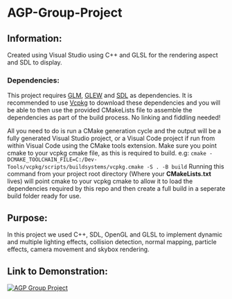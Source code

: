 # AGP-Group-Project

## Information:
Created using Visual Studio using C++ and GLSL for the rendering aspect and SDL to display.

### Dependencies:
This project requires [GLM](https://glm.g-truc.net/0.9.9/index.html), [GLEW](http://glew.sourceforge.net/) and [SDL](https://www.libsdl.org/download-2.0.php) as dependencies. It is recommended to use [Vcpkg](https://vcpkg.io/en/index.html) to download these dependencies and you will be able to then use the provided CMakeLists file to assemble the dependencies as part of the build process. No linking and fiddling needed!

All you need to do is run a CMake generation cycle and the output will be a fully generated Visual Studio project, or a Visual Code project if run from within Visual Code using the CMake tools extension. Make sure you point cmake to your vcpkg cmake file, as this is required to build. e.g:
`cmake -DCMAKE_TOOLCHAIN_FILE=C:/Dev-Tools/vcpkg/scripts/buildsystems/vcpkg.cmake -S . -B build`
Running this command from your project root directory (Where your **CMakeLists.txt** lives) will point cmake to your vcpkg cmake to allow it to load the dependencies required by this repo and then create a full build in a seperate build folder ready for use.

## Purpose:
In this project we used C++, SDL, OpenGL and GLSL to implement dynamic and multiple lighting effects, collision detection, normal mapping, particle effects, camera movement and skybox rendering.

## Link to Demonstration:
[![AGP Group Project](https://img.youtube.com/vi/edkvU8lrvSk/0.jpg)](https://www.youtube.com/watch?v=edkvU8lrvSk "AGP Group Project")
